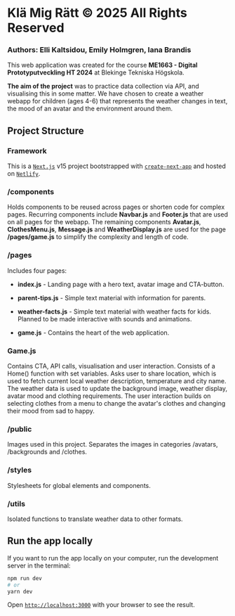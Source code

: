 # Klä Mig Rätt © 2025 All Rights Reserved

### Authors: Elli Kaltsidou, Emily Holmgren, Iana Brandis
This web application was created for the course **ME1663 - Digital Prototyputveckling HT 2024** at Blekinge Tekniska Högskola.

**The aim of the project** was to practice data collection via API, and visualising this in some matter.
We have chosen to create a weather webapp for children (ages 4-6) that represents the weather changes in text, the mood of an avatar and the environment around them.

## Project Structure

### Framework
This is a [`Next.js`](https://nextjs.org/) v15 project bootstrapped with [`create-next-app`](https://github.com/vercel/next.js/tree/canary/packages/create-next-app) and hosted on [`Netlify`](https://kladereftervader.netlify.app/).

### /components
Holds components to be reused across pages or shorten code for complex pages.
Recurring components include **Navbar.js** and **Footer.js** that are used on all pages for the webapp.
The remaining components **Avatar.js**, **ClothesMenu.js**, **Message.js** and **WeatherDisplay.js** are used for the page **/pages/game.js** to simplify the complexity and length of code.

### /pages
Includes four pages:

* **index.js** - Landing page with a hero text, avatar image and CTA-button.

* **parent-tips.js** - Simple text material with information for parents.

* **weather-facts.js** - Simple text material with weather facts for kids. Planned to be made interactive with sounds and animations.

* **game.js** - Contains the heart of the web application.

### Game.js
Contains CTA, API calls, visualisation and user interaction.
Consists of a Home() function with set variables. Asks user to share location, which is used to fetch current local weather description, temperature and city name. The weather data is used to update the background image, weather display, avatar mood and clothing requirements. The user interaction builds on selecting clothes from a menu to change the avatar's clothes and changing their mood from sad to happy.

### /public
Images used in this project. Separates the images in categories /avatars, /backgrounds and /clothes.

### /styles
Stylesheets for global elements and components.

### /utils
Isolated functions to translate weather data to other formats.

## Run the app locally

If you want to run the app locally on your computer, run the development server in the terminal:

```bash
npm run dev
# or
yarn dev
```

Open [`http://localhost:3000`](http://localhost:3000) with your browser to see the result.
